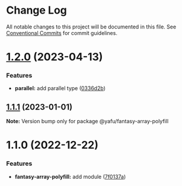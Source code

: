 # Change Log

All notable changes to this project will be documented in this file.
See [Conventional Commits](https://conventionalcommits.org) for commit guidelines.

# [1.2.0](https://github.com/TheLudd/yafu-mono/compare/@yafu/fantasy-array-polyfill@1.1.1...@yafu/fantasy-array-polyfill@1.2.0) (2023-04-13)


### Features

* **parallel:** add parallel type ([0336d2b](https://github.com/TheLudd/yafu-mono/commit/0336d2b6ad60a6c2948d88b8efdf412da3d3ee0f))





## [1.1.1](https://github.com/TheLudd/yafu-mono/compare/@yafu/fantasy-array-polyfill@1.1.0...@yafu/fantasy-array-polyfill@1.1.1) (2023-01-01)

**Note:** Version bump only for package @yafu/fantasy-array-polyfill





# 1.1.0 (2022-12-22)


### Features

* **fantasy-array-polyfill:** add module ([7f0137a](https://github.com/TheLudd/yafu-mono/commit/7f0137a12b79ee9b547cba8943efdae3c549cac8))
